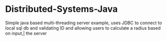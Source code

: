 # Distributed-Systems-Java

Simple java based multi-threading server example, uses JDBC to connect to local sql db and validating ID and allowing users to calculate a radius based on input,|
the server 
